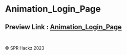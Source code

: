 # Animation_Login_Page

## Preview Link : <a href="https://animationloginpage.sprhackz.repl.co/">Animation_Login_Page</a>
<br/>
<p>&copy; SPR Hackz 2023</p>
